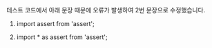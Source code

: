 테스트 코드에서 아래 문장 때문에 오류가 발생하여 2번 문장으로 수정했습니다.

1) import assert from 'assert';

2) import * as assert from 'assert';